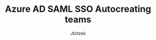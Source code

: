 ---
layout: post
repolink: "https://dev.azure.com/jtotzek/_git/AD-Veracode-Teams"
title: "Azure AD SAML SSO Autocreating teams"
description: "Code and documentation on configuring Azure Active Directory to automatically create teams as part of the just-in-time provisioning workflow via SAML."
author: "Jtotzek"
author-link: "https://dev.azure.com/jtotzek/"
content-type: "user_provisioning_management_and_deprovisioning"
repo: "github"
repo_title: "Azure AD SAML SSO Autocreating teams"
---